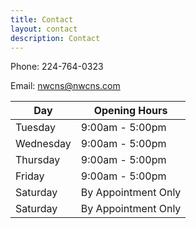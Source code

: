 ```yaml
---
title: Contact
layout: contact
description: Contact
---
```


Phone: 224-764-0323

Email: nwcns@nwcns.com

| Day       | Opening Hours   |
| --------- | --------------- |
| Tuesday   | 9:00am - 5:00pm |
| Wednesday | 9:00am - 5:00pm |
| Thursday  | 9:00am - 5:00pm |
| Friday    | 9:00am - 5:00pm |
| Saturday  |By Appointment Only|
| Saturday  |By Appointment Only|
